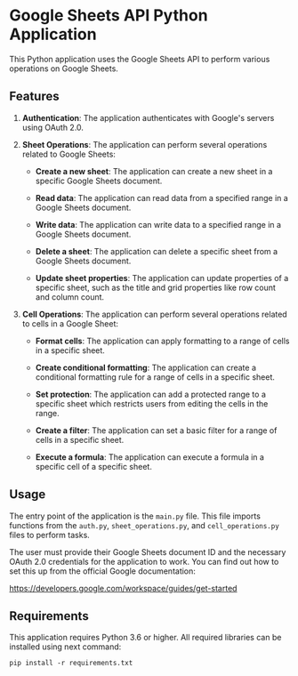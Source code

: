 # Google Sheets API Python Application

This Python application uses the Google Sheets API to perform various operations on Google Sheets.

## Features

1. **Authentication**: The application authenticates with Google's servers using OAuth 2.0.

2. **Sheet Operations**: The application can perform several operations related to Google Sheets:

   - **Create a new sheet**: The application can create a new sheet in a specific Google Sheets document.
   
   - **Read data**: The application can read data from a specified range in a Google Sheets document.
   
   - **Write data**: The application can write data to a specified range in a Google Sheets document.
   
   - **Delete a sheet**: The application can delete a specific sheet from a Google Sheets document.

   - **Update sheet properties**: The application can update properties of a specific sheet, such as the title and grid properties like row count and column count.

3. **Cell Operations**: The application can perform several operations related to cells in a Google Sheet:

   - **Format cells**: The application can apply formatting to a range of cells in a specific sheet.

   - **Create conditional formatting**: The application can create a conditional formatting rule for a range of cells in a specific sheet.

   - **Set protection**: The application can add a protected range to a specific sheet which restricts users from editing the cells in the range.

   - **Create a filter**: The application can set a basic filter for a range of cells in a specific sheet.

   - **Execute a formula**: The application can execute a formula in a specific cell of a specific sheet.

## Usage

The entry point of the application is the `main.py` file. This file imports functions from the `auth.py`, `sheet_operations.py`, and `cell_operations.py` files to perform tasks.

The user must provide their Google Sheets document ID and the necessary OAuth 2.0 credentials for the application to work. You can find out how to set this up from the official Google documentation: 

https://developers.google.com/workspace/guides/get-started 

## Requirements

This application requires Python 3.6 or higher. All required libraries can be installed using next command:

```shell
pip install -r requirements.txt
```

